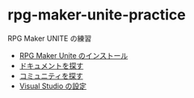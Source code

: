 # rpg-maker-unite-practice

RPG Maker UNITE の練習

* [RPG Maker Unite のインストール](./docs/install-rpg-maker-unite.md)
* [ドキュメントを探す](./docs/documents.md)
* [コミュニティを探す](./docs/community-o1o0.md)
* [Visual Studio の設定](./docs/visual-studio-o1o0.md)
